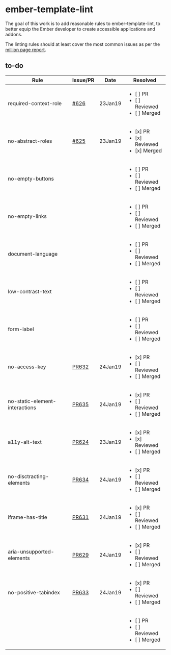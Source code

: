 # ember-template-lint

The goal of this work is to add reasonable rules to ember-template-lint, to better equip the Ember developer to create accessible applications and addons. 

The linting rules should at least cover the most common issues as per the [million page report](https://webaim.org/projects/million/).

## to-do

| Rule | Issue/PR | Date | Resolved |
|-|-|-|-|
| required-context-role |  [#626](https://github.com/ember-template-lint/ember-template-lint/issues/626) | 23Jan19 | <ul><li>[ ] PR</li><li>[ ] Reviewed</li><li>[ ] Merged</li></ul> |
| no-abstract-roles | [#625](https://github.com/ember-template-lint/ember-template-lint/issues/625) | 23Jan19 |  <ul><li>[x] PR</li><li>[x] Reviewed</li><li>[x] Merged</li></ul> |
| no-empty-buttons | | | <ul><li>[ ] PR</li><li>[ ] Reviewed</li><li>[ ] Merged</li></ul> |
| no-empty-links | | | <ul><li>[ ] PR</li><li>[ ] Reviewed</li><li>[ ] Merged</li></ul> |
| document-language | | | <ul><li>[ ] PR</li><li>[ ] Reviewed</li><li>[ ] Merged</li></ul> |
| low-contrast-text | | | <ul><li>[ ] PR</li><li>[ ] Reviewed</li><li>[ ] Merged</li></ul> |
| form-label | | | <ul><li>[ ] PR</li><li>[ ] Reviewed</li><li>[ ] Merged</li></ul> |
| no-access-key | [PR632](https://github.com/ember-template-lint/ember-template-lint/pull/632) | 24Jan19 | <ul><li>[x] PR</li><li>[ ] Reviewed</li><li>[ ] Merged</li></ul> |
| no-static-element-interactions | [PR635](https://github.com/ember-template-lint/ember-template-lint/pull/635) | 24Jan19 | <ul><li>[x] PR</li><li>[ ] Reviewed</li><li>[ ] Merged</li></ul> |
| a11y-alt-text | [PR624](https://github.com/ember-template-lint/ember-template-lint/pull/624) | 23Jan19 | <ul><li>[x] PR</li><li>[x] Reviewed</li><li>[ ] Merged</li></ul> |
| no-disctracting-elements | [PR634](https://github.com/ember-template-lint/ember-template-lint/pull/634) | 24Jan19 | <ul><li>[x] PR</li><li>[ ] Reviewed</li><li>[ ] Merged</li></ul> |
| iframe-has-title | [PR631](https://github.com/ember-template-lint/ember-template-lint/pull/631) | 24Jan19 | <ul><li>[x] PR</li><li>[ ] Reviewed</li><li>[ ] Merged</li></ul> |
| aria-unsupported-elements| [PR629](https://github.com/ember-template-lint/ember-template-lint/pull/629) | 24Jan19 | <ul><li>[x] PR</li><li>[ ] Reviewed</li><li>[ ] Merged</li></ul> |
| no-positive-tabindex | [PR633](https://github.com/ember-template-lint/ember-template-lint/pull/633) | 24Jan19 | <ul><li>[x] PR</li><li>[ ] Reviewed</li><li>[ ] Merged</li></ul> |
| | []() | | <ul><li>[ ] PR</li><li>[ ] Reviewed</li><li>[ ] Merged</li></ul> |
